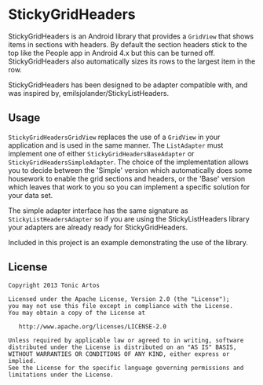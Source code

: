 # StickyGridHeaders

StickyGridHeaders is an Android library that provides a `GridView` that shows
items in sections with headers. By default the section headers stick to the top
like the People app in Android 4.x but this can be turned off.
StickyGridHeaders also automatically sizes its rows to the largest item in the
row.

StickyGridHeaders has been designed to be adapter compatible with, and was
inspired by, emilsjolander/StickyListHeaders.

## Usage

`StickyGridHeadersGridView` replaces the use of a `GridView` in your
application and is used in the same manner. The `ListAdapter` must implement
one of either `StickyGridHeadersBaseAdapter` or
`StickyGridHeadersSimpleAdapter`. The choice of the implementation allows you
to decide between the 'Simple' version which automatically does some housework
to enable the grid sections and headers, or the 'Base' version which leaves
that work to you so you can implement a specific solution for your data set.

The simple adapter interface has the same signature as
`StickyListHeadersAdapter` so if you are using the StickyListHeaders library
your adapters are already ready for StickyGridHeaders.

Included in this project is an example demonstrating the use of the library.

## License

    Copyright 2013 Tonic Artos

    Licensed under the Apache License, Version 2.0 (the "License");
    you may not use this file except in compliance with the License.
    You may obtain a copy of the License at

       http://www.apache.org/licenses/LICENSE-2.0

    Unless required by applicable law or agreed to in writing, software
    distributed under the License is distributed on an "AS IS" BASIS,
    WITHOUT WARRANTIES OR CONDITIONS OF ANY KIND, either express or implied.
    See the License for the specific language governing permissions and
    limitations under the License.
